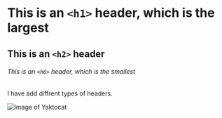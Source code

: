 # This is an `<h1>` header, which is the largest

## This is an `<h2>` header

###### This is an `<h6>` header, which is the smallest

I have add diffrent types of headers.

![Image of Yaktocat](https://octodex.github.com/images/yaktocat.png)
